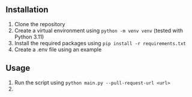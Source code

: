 ## Installation
1. Clone the repository
2. Create a virtual environment using ```python -m venv venv``` (tested with Python 3.11)
3. Install the required packages using ```pip install -r requirements.txt```
4. Create a .env file using an example


## Usage
1. Run the script using ```python main.py --pull-request-url <url>```
2. 